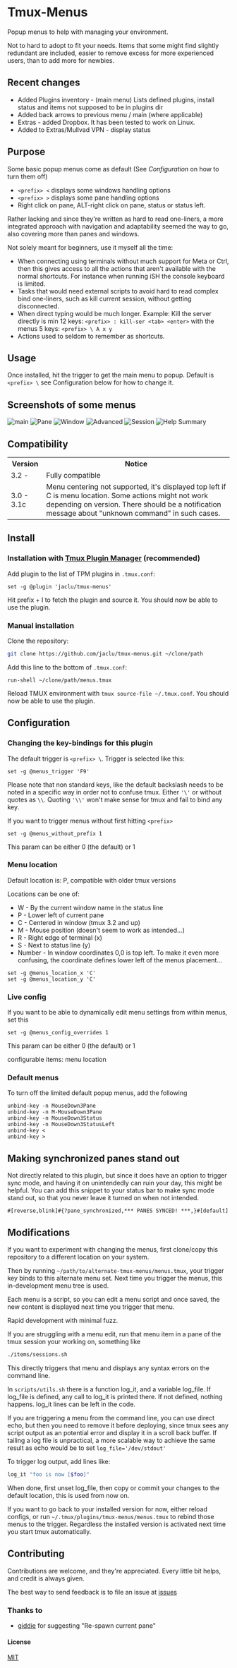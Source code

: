 # Tmux-Menus

Popup menus to help with managing your environment.

Not to hard to adopt to fit your needs. Items that some
might find slightly redundant are included, easier to remove excess for more
experienced users, than to add more for newbies.

## Recent changes

- Added Plugins inventory - (main menu) Lists defined plugins, install status and items not supposed to be in plugins dir
- Added back arrows to previous menu / main (where applicable)
- Extras - added Dropbox. It has been tested to work on Linux.
- Added to Extras/Mullvad VPN - display status

## Purpose

Some basic popup menus come as default
(See *Configuration* on how to turn them off)

- `<prefix> <` displays some windows handling options
- `<prefix> >` displays some pane handling options
- Right click on pane, ALT-right click on pane, status or status left.

Rather lacking and since they're written as hard to read one-liners,
a more integrated approach with navigation and adaptability seemed
the way to go, also covering more than panes and windows.

Not solely meant for beginners, use it myself all the time:

- When connecting using terminals without much support for Meta or Ctrl,
then this gives access to all the actions that aren't available with the
normal shortcuts. For instance when running iSH the console keyboard is
limited.
- Tasks that would need external scripts to avoid hard to read
complex bind one-liners, such as kill current session, without getting
disconnected.
- When direct typing would be much longer.
Example: Kill the server directly is min 12 keys:
`<prefix> : kill-ser <tab> <enter>`
with the menus 5 keys: `<prefix> \ A x y`
- Actions used to seldom to remember as shortcuts.

## Usage

Once installed, hit the trigger to get the main menu to popup.
Default is `<prefix> \` see Configuration below for how to change it.

## Screenshots of some menus

![main](https://user-images.githubusercontent.com/5046648/200143659-44995aeb-2c4a-45b4-b89c-bab12d164abd.png)
![Pane](https://user-images.githubusercontent.com/5046648/200143811-d4e3b254-310e-4207-82b6-a7bd527fcb47.png)
![Window](https://user-images.githubusercontent.com/5046648/200143848-eb7c0c3e-837c-4393-b761-d8424eaa782e.png)
![Advanced](https://user-images.githubusercontent.com/5046648/200143879-4973d4d2-2c74-47a2-9110-d87b5765707a.png)
![Session](https://user-images.githubusercontent.com/5046648/200143930-e27f063f-c054-47d5-9640-502f4127cb14.png)
![Help Summary](https://user-images.githubusercontent.com/5046648/200149023-619deff0-8d66-45e2-be3e-a6def82e9fbc.png)

## Compatibility

<table><tr><th>Version<th>Notice</th></tr>
<tr>
  <td> 3.2 -<td>Fully compatible</td>
</tr>
<tr>
  <td>3.0 ⁠- 3.1c<td>Menu centering not supported, it's displayed top left
  if C is menu location. Some actions might not work depending on version.
  There should be a notification message about "unknown command" in such cases.
</td></tr></table>

## Install

### Installation with [Tmux Plugin Manager](https://github.com/tmux-plugins/tpm) (recommended)

Add plugin to the list of TPM plugins in `.tmux.conf`:

    set -g @plugin 'jaclu/tmux-menus'

Hit prefix + I to fetch the plugin and source it. You should now be able to
use the plugin.

### Manual installation

Clone the repository:

```bash
git clone https://github.com/jaclu/tmux-menus.git ~/clone/path
```

Add this line to the bottom of `.tmux.conf`:

```tmux
run-shell ~/clone/path/menus.tmux
```

Reload TMUX environment with `tmux source-file ~/.tmux.conf`.
You should now be able to use the plugin.

## Configuration

### Changing the key-bindings for this plugin

The default trigger is `<prefix> \`. Trigger is selected like this:

```tmux
set -g @menus_trigger 'F9'
```

Please note that non standard keys, like the default backslash needs to be noted
in a specific way in order not to confuse tmux.
Either `'\'` or without quotes as `\\`. Quoting `'\\'` won't make sense
for tmux and fail to bind any key.

If you want to trigger menus without first hitting `<prefix>`

```tmux
set -g @menus_without_prefix 1
```

This param can be either 0 (the default) or 1

### Menu location

Default location is: P, compatible with older tmux versions

Locations can be one of:

- W - By the current window name in the status line
- P - Lower left of current pane
- C - Centered in window (tmux 3.2 and up)
- M - Mouse position (doesn't seem to work as intended…)
- R - Right edge of terminal (x)
- S - Next to status line (y)
- Number - In window coordinates 0,0 is top left. To make it even more
confusing, the coordinate defines lower left of the menus placement…

```tmux
set -g @menus_location_x 'C'
set -g @menus_location_y 'C'
```

### Live config

If you want to be able to dynamically edit menu settings from within menus,
set this

```tmux
set -g @menus_config_overrides 1
```

This param can be either 0 (the default) or 1

configurable items: menu location

### Default menus

To turn off the limited default popup menus, add the following

```tmux
unbind-key -n MouseDown3Pane
unbind-key -n M-MouseDown3Pane
unbind-key -n MouseDown3Status
unbind-key -n MouseDown3StatusLeft
unbind-key <
unbind-key >
```

## Making synchronized panes stand out

Not directly related to this plugin, but since it does have an option to
trigger sync mode, and having it on unintendedly can ruin your day,
this might be helpful. You can add this snippet to your status bar to
make sync mode stand out, so that you never leave it turned on when
not intended.

```tmux
#[reverse,blink]#{?pane_synchronized,*** PANES SYNCED! ***,}#[default]
```

## Modifications

If you want to experiment with changing the menus,
first clone/copy this repository to a different location on your system.

Then by running `~/path/to/alternate-tmux-menus/menus.tmux`, your
trigger key binds to this alternate menu set.
Next time you trigger the menus, this in-development menu tree is used.

Each menu is a script, so you can edit a menu script and once saved,
the new content is displayed next time you trigger that menu.

Rapid development with minimal fuzz.

If you are struggling with a menu edit, run that menu item in a pane
of the tmux session your working on, something like

```bash
./items/sessions.sh
```

This directly triggers that menu and displays any syntax errors on the
command line.

In `scripts/utils.sh` there is a function log_it, and a variable log_file.
If log_file is defined, any call to log_it is printed there.
If not defined, nothing happens. log_it lines can be left in the code.

If you are triggering a menu from the command line, you can use direct echo,
but then you need to remove it before deploying, since tmux sees any
script output as an potential error and display it in a scroll back buffer.
If tailing a log file is unpractical, a more scalable way to achieve the
same result as echo would be to set `log_file='/dev/stdout'`

To trigger log output, add lines like:

```bash
log_it "foo is now [$foo]"
```

When done, first unset log_file, then copy or commit your changes to the
default location, this is used from now on.

If you want to go back to your installed version for now, either reload
configs, or run `~/.tmux/plugins/tmux-menus/menus.tmux` to rebind those
menus to the trigger. Regardless the installed version is activated
next time you start tmux automatically.

## Contributing

Contributions are welcome, and they're appreciated.
Every little bit helps, and credit is always given.

The best way to send feedback is to file an issue at
[issues](https://github.com/jaclu/tmux-menus/issues)

### Thanks to

- [giddie](https://github.com/giddie) for suggesting "Re-spawn current pane"

#### License

[MIT](LICENSE)
